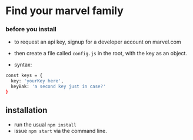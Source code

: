 # Find your marvel family

### before you install
- to request an api key, signup for a developer account on marvel.com

- then create a file called `config.js` in the root, with the key as an object.
- syntax:

```sh
const keys = {
  key: 'yourKey here',
  keyBak: 'a second key just in case?'
}

```

## installation
- run the usual `npm install`
- issue `npm start` via the command line. 

